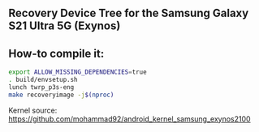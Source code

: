 ## Recovery Device Tree for the Samsung Galaxy S21 Ultra 5G (Exynos)

## How-to compile it:

```sh
export ALLOW_MISSING_DEPENDENCIES=true
. build/envsetup.sh
lunch twrp_p3s-eng
make recoveryimage -j$(nproc)
```

Kernel source:
https://github.com/mohammad92/android_kernel_samsung_exynos2100
